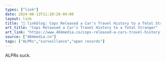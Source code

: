 ```yaml
---
types: ["link"]
date: 2024-06-13T11:20:20-04:00
layout: link
title: "🔗 linkblog: Cops Released a Car’s Travel History to a Total Stranger'"
art_title: "Cops Released a Car’s Travel History to a Total Stranger"
art_link: "https://www.404media.co/cops-released-a-cars-travel-history-to-a-total-stranger/"
source: ["404media.co"]
tags: ["ALPRs","surveillance","open records"]
---
```

ALPRs suck.
